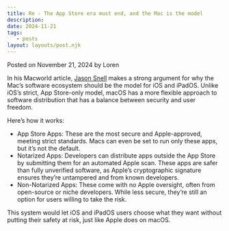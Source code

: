 ```yaml
---
title: Re - The App Store era must end, and the Mac is the model
description:
date: 2024-11-21
tags:
   - posts
layout: layouts/post.njk
---
```


Posted on November 21, 2024 by Loren

In his Macworld article, [Jason Snell](https://www.macworld.com/article/2525708) makes a strong argument for why the Mac’s software ecosystem should be the model for iOS and iPadOS. Unlike iOS’s strict, App Store-only model, macOS has a more flexible approach to software distribution that has a balance between security and user freedom.

Here’s how it works:

-  App Store Apps: These are the most secure and Apple-approved, meeting strict standards. Macs can even be set to run only these apps, but it’s not the default.
-  Notarized Apps: Developers can distribute apps outside the App Store by submitting them for an automated Apple scan. These apps are safer than fully unverified software, as Apple’s cryptographic signature ensures they’re untampered and from known developers.
-  Non-Notarized Apps: These come with no Apple oversight, often from open-source or niche developers. While less secure, they’re still an option for users willing to take the risk.

This system would let iOS and iPadOS users choose what they want without putting their safety at risk, just like Apple does on macOS.
